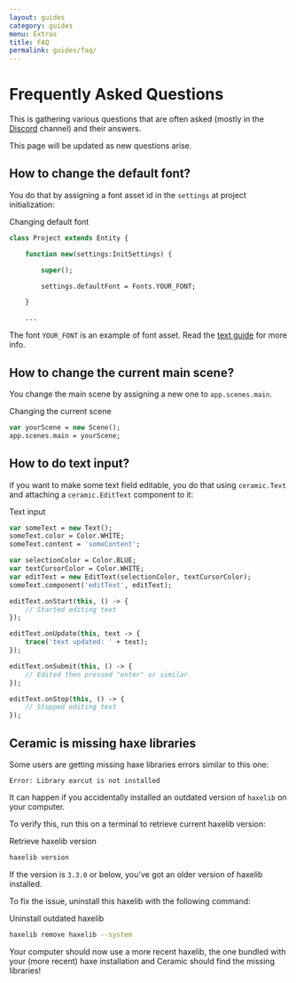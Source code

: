 ```yaml
---
layout: guides
category: guides
menu: Extras
title: FAQ
permalink: guides/faq/
---
```

# Frequently Asked Questions

This is gathering various questions that are often asked (mostly in the [Discord](/discord/) channel) and their answers.

This page will be updated as new questions arise.

## How to change the default font?

You do that by assigning a font asset id in the `settings` at project initialization:

<div class="codename">Changing default font</div>

```haxe
class Project extends Entity {

    function new(settings:InitSettings) {

        super();

        settings.defaultFont = Fonts.YOUR_FONT;

    }

    ...
```

The font `YOUR_FONT` is an example of font asset. Read the [text guide](/guides/text//#using-custom-fonts) for more info.

## How to change the current main scene?

You change the main scene by assigning a new one to `app.scenes.main`.

<div class="codename">Changing the current scene</div>

```haxe
var yourScene = new Scene();
app.scenes.main = yourScene;
```

## How to do text input?

if you want to make some text field editable, you do that using `ceramic.Text` and attaching a `ceramic.EditText` component to it:

<div class="codename">Text input</div>

```haxe
var someText = new Text();
someText.color = Color.WHITE;
someText.content = 'someContent';

var selectionColor = Color.BLUE;
var textCursorColor = Color.WHITE;
var editText = new EditText(selectionColor, textCursorColor);
someText.component('editText', editText);

editText.onStart(this, () -> {
    // Started editing text
});

editText.onUpdate(this, text -> {
    trace('text updated: ' + text);
});

editText.onSubmit(this, () -> {
    // Edited then pressed "enter" or similar
});

editText.onStop(this, () -> {
    // Stopped editing text
});
```

## Ceramic is missing haxe libraries

Some users are getting missing haxe libraries errors similar to this one:

```text
Error: Library earcut is not installed
```

It can happen if you accidentally installed an outdated version of `haxelib` on your computer.

To verify this, run this on a terminal to retrieve current haxelib version:

<div class="codename">Retrieve haxelib version</div>

```bash
haxelib version
```

If the version is `3.3.0` or below, you've got an older version of haxelib installed.

To fix the issue, uninstall this haxelib with the following command:

<div class="codename">Uninstall outdated haxelib</div>

```bash
haxelib remove haxelib --system
```

Your computer should now use a more recent haxelib, the one bundled with your (more recent) haxe installation and Ceramic should find the missing libraries!